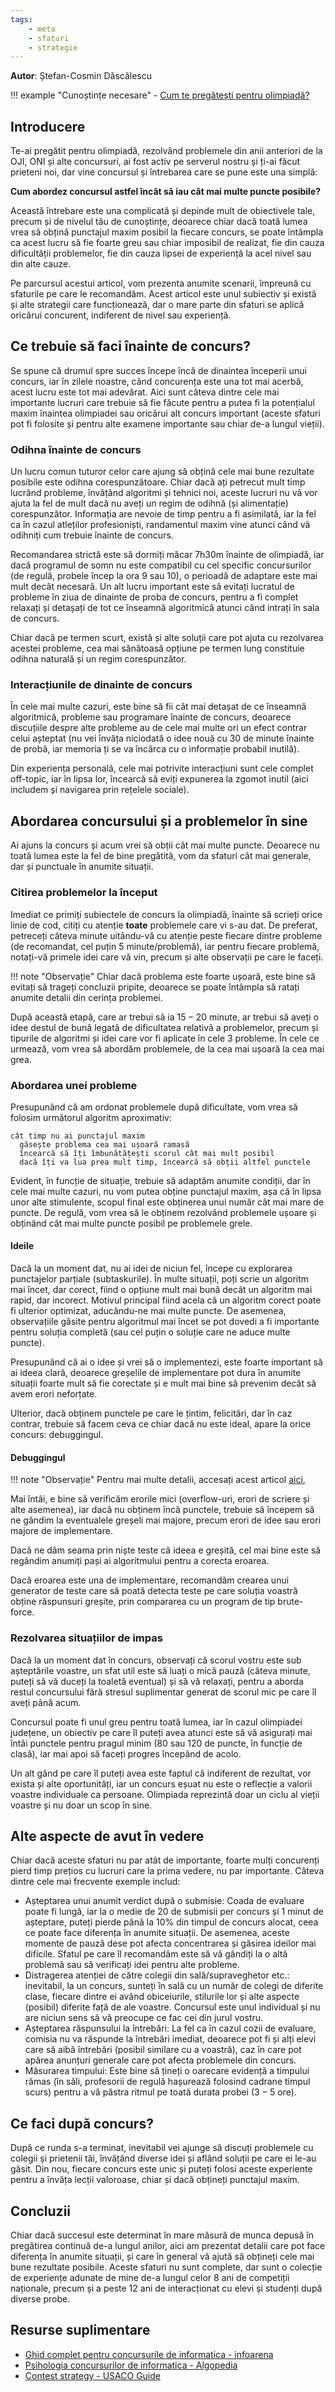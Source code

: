 ```yaml
---
tags:
    - meta
    - sfaturi
    - strategie
---
```


**Autor**: Ștefan-Cosmin Dăscălescu

!!! example "Cunoștințe necesare"
    - [Cum te pregătești pentru olimpiadă?](https://edu.roalgo.ro/olimpiada/olympiad-prep/)

## Introducere

Te-ai pregătit pentru olimpiadă, rezolvând problemele din
anii anteriori de la OJI, ONI și alte concursuri,
ai fost activ pe serverul nostru și ți-ai făcut
prieteni noi, dar vine concursul și întrebarea
care se pune este una simplă:

**Cum abordez concursul astfel încât să iau
cât mai multe puncte posibile?**

Această întrebare este una complicată și
depinde mult de obiectivele tale, precum
și de nivelul tău de cunoștințe, deoarece
chiar dacă toată lumea vrea să obțină punctajul
maxim posibil la fiecare concurs, se poate întâmpla
ca acest lucru să fie foarte greu sau chiar imposibil
de realizat, fie din cauza dificultății problemelor,
fie din cauza lipsei de experiență la acel nivel
sau din alte cauze.

Pe parcursul acestui articol, vom prezenta anumite
scenarii, împreună cu sfaturile pe care le recomandăm.
Acest articol este unul subiectiv și există și alte strategii
care funcționează, dar o mare parte din sfaturi se aplică oricărui
concurent, indiferent de nivel sau experiență.

## Ce trebuie să faci înainte de concurs?

Se spune că drumul spre succes începe încă de dinaintea începerii
unui concurs, iar în zilele noastre, când concurența este una
tot mai acerbă, acest lucru este tot mai adevărat. Aici sunt câteva
dintre cele mai importante lucruri care trebuie să fie făcute pentru
a putea fi la potențialul maxim înaintea olimpiadei sau oricărui
alt concurs important (aceste sfaturi pot fi folosite și pentru alte
examene importante sau chiar de-a lungul vieții).

### Odihna înainte de concurs

Un lucru comun tuturor celor care ajung să obțină cele mai bune rezultate
posibile este odihna corespunzătoare. Chiar dacă ați petrecut mult
timp lucrând probleme, învățând algoritmi și tehnici noi, aceste lucruri
nu vă vor ajuta la fel de mult dacă nu aveți un regim de odihnă (și alimentație)
corespunzător. Informația are nevoie de timp pentru a fi asimilată, iar la
fel ca în cazul atleților profesioniști, randamentul maxim vine atunci când
vă odihniți cum trebuie înainte de concurs.

Recomandarea strictă este să dormiți măcar 7h30m înainte
de olimpiadă, iar dacă programul de somn nu este compatibil
cu cel specific concursurilor (de regulă, probele încep la ora $9$ sau $10$),
o perioadă de adaptare este mai mult decât necesară. Un alt lucru important
este să evitați lucratul de probleme în ziua de dinainte de proba de concurs,
pentru a fi complet relaxați și detașați de tot ce înseamnă algoritmică
atunci când intrați în sala de concurs.

Chiar dacă pe termen scurt, există și alte soluții care pot ajuta
cu rezolvarea acestei probleme, cea mai sănătoasă opțiune pe termen lung
constituie odihna naturală și un regim corespunzător.

### Interacțiunile de dinainte de concurs

În cele mai multe cazuri, este bine să fii cât mai detașat de ce
înseamnă algoritmică, probleme sau programare înainte de concurs,
deoarece discuțiile despre alte probleme au de cele mai multe ori
un efect contrar celui așteptat (nu vei învăța niciodată o idee nouă
cu $30$ de minute înainte de probă, iar memoria ți se va încărca cu
o informație probabil inutilă).

Din experiența personală, cele mai potrivite interacțiuni sunt cele
complet off-topic, iar în lipsa lor, încearcă să eviți expunerea la
zgomot inutil (aici includem și navigarea prin rețelele sociale).

## Abordarea concursului și a problemelor în sine

Ai ajuns la concurs și acum vrei să obții cât mai multe puncte.
Deoarece nu toată lumea este la fel de bine pregătită, vom da sfaturi
cât mai generale, dar și punctuale în anumite situații.

### Citirea problemelor la început

Imediat ce primiți subiectele de concurs la olimpiadă, înainte să scrieți
orice linie de cod, citiți cu atenție **toate** problemele care vi s-au dat.
De preferat, petreceți câteva minute uitându-vă cu atenție peste fiecare
dintre probleme (de recomandat, cel puțin $5$ minute/problemă),
iar pentru fiecare problemă, notați-vă primele idei care vă vin, precum
și alte observații pe care le faceți.

!!! note "Observație"
    Chiar dacă problema este foarte ușoară, este bine să evitați să trageți
concluzii pripite, deoarece se poate întâmpla să ratați anumite detalii
din cerința problemei.

După această etapă, care ar trebui să ia $15-20$ minute, ar trebui să
aveți o idee destul de bună legată de dificultatea relativă a problemelor,
precum și tipurile de algoritmi și idei care vor fi aplicate în cele $3$
probleme. În cele ce urmează, vom vrea să abordăm problemele, de la
cea mai ușoară la cea mai grea.

### Abordarea unei probleme

Presupunând că am ordonat problemele după dificultate, vom vrea să
folosim următorul algoritm aproximativ:

```
cât timp nu ai punctajul maxim
  găsește problema cea mai ușoară ramasă
  încearcă să îți îmbunătățești scorul cât mai mult posibil
  dacă îți va lua prea mult timp, încearcă să obții altfel punctele
```

Evident, în funcție de situație, trebuie să adaptăm anumite condiții,
dar în cele mai multe cazuri, nu vom putea obține punctajul maxim, așa că
în lipsa unor alte stimulente, scopul final este obținerea unui număr
cât mai mare de puncte. De regulă, vom vrea să le obținem rezolvând
problemele ușoare și obținând cât mai multe puncte posibil pe problemele
grele.

#### Ideile

Dacă la un moment dat, nu ai idei de niciun fel, începe cu explorarea
punctajelor parțiale (subtaskurile). În multe situații, poți scrie un
algoritm mai încet, dar corect, fiind o opțiune mult mai bună decât un
algoritm mai rapid, dar incorect. Motivul principal fiind acela că
un algoritm corect poate fi ulterior optimizat, aducându-ne mai multe puncte.
De asemenea, observațiile găsite pentru algoritmul mai încet se pot
dovedi a fi importante pentru soluția completă (sau cel puțin o soluție
care ne aduce multe puncte).

Presupunând că ai o idee și vrei să o implementezi, este foarte important să
ai ideea clară, deoarece greșelile de implementare pot dura în anumite
situații foarte mult să fie corectate și e mult mai bine să prevenim decât
să avem erori neforțate.

Ulterior, dacă obținem punctele pe care le țintim, felicitări, dar în caz
contrar, trebuie să facem ceva ce chiar dacă nu este ideal, apare la orice
concurs: debuggingul.

#### Debuggingul

!!! note "Observație"
    Pentru mai multe detalii, accesați acest
    articol [aici](https://edu.roalgo.ro/mediu/debugging/),

Mai întâi, e bine să verificăm erorile mici (overflow-uri, erori de
scriere și alte asemenea), iar dacă nu obținem încă punctele, trebuie
să începem să ne gândim la eventualele greșeli mai majore, precum
erori de idee sau erori majore de implementare.

Dacă ne dăm seama prin niște teste că ideea e greșită, cel mai bine
este să regândim anumiți pași ai algoritmului pentru a corecta eroarea.

Dacă eroarea este una de implementare, recomandăm crearea unui generator
de teste care să poată detecta teste pe care soluția voastră obține
răspunsuri greșite, prin compararea cu un program de tip brute-force.

### Rezolvarea situațiilor de impas

Dacă la un moment dat în concurs, observați că scorul vostru este sub
așteptările voastre, un sfat util este să luați o mică pauză (câteva
minute, puteți să vă duceți la toaletă eventual) și să vă relaxați,
pentru a aborda restul concursului fără stresul suplimentar generat de
scorul mic pe care îl aveți până acum.

Concursul poate fi unul greu pentru toată lumea, iar în cazul olimpiadei
județene, un obiectiv pe care îl puteți avea atunci este să vă asigurați
mai întâi punctele pentru pragul minim ($80$ sau $120$ de puncte, în
funcție de clasă), iar mai apoi să faceți progres începând de acolo.

Un alt gând pe care îl puteți avea este faptul că indiferent de rezultat,
vor exista și alte oportunități, iar un concurs eșuat nu este o reflecție
a valorii voastre individuale ca persoane. Olimpiada reprezintă doar un
ciclu al vieții voastre și nu doar un scop în sine.

## Alte aspecte de avut în vedere

Chiar dacă aceste sfaturi nu par atât de importante, foarte mulți
concurenți pierd timp prețios cu lucruri care la prima vedere, nu par
importante. Câteva dintre cele mai frecvente exemple includ:

- Așteptarea unui anumit verdict după o submisie: Coada de evaluare
poate fi lungă, iar la o medie de $20$ de submisii per concurs și $1$
minut de așteptare, puteți pierde până la $10 \%$ din timpul de concurs
alocat, ceea ce poate face diferența în anumite situații. De asemenea,
aceste momente de pauză dese pot afecta concentrarea și găsirea ideilor
mai dificile. Sfatul pe care îl recomandăm este să vă gândiți la o altă
problemă sau să verificați idei pentru alte probleme.
- Distragerea atenției de către colegii din sală/supraveghetor etc.:
inevitabil, la un concurs, sunteți în sală cu un număr de colegi de
diferite clase, fiecare dintre ei având obiceiurile, stilurile lor și
alte aspecte (posibil) diferite față de ale voastre. Concursul este
unul individual și nu are niciun sens să vă preocupe ce fac cei din
jurul vostru.
- Așteptarea răspunsului la întrebări: La fel ca în cazul cozii de
evaluare, comisia nu va răspunde la întrebări imediat, deoarece pot
fi și alți elevi care să aibă întrebări (posibil similare cu a voastră),
caz în care pot apărea anunțuri generale care pot afecta problemele
din concurs.
- Măsurarea timpului: Este bine să țineți o oarecare evidență a timpului
rămas (în săli, profesorii de regulă hașurează folosind cadrane timpul scurs)
pentru a vă păstra ritmul pe toată durata probei ($3-5$ ore).

## Ce faci după concurs?

După ce runda s-a terminat, inevitabil vei ajunge să discuți problemele
cu colegii și prietenii tăi, învățând diverse idei și aflând soluții pe
care ei le-au găsit. Din nou, fiecare concurs este unic și puteți folosi
aceste experiente pentru a învăța lecții valoroase, chiar și dacă obțineți
punctajul maxim.

## Concluzii

Chiar dacă succesul este determinat în mare măsură de munca depusă în
pregătirea continuă de-a lungul anilor, aici am prezentat detalii care
pot face diferența în anumite situații, și care în general vă
ajută să obțineți cele mai bune rezultate posibile. Aceste sfaturi nu
sunt complete, dar sunt o colecție de experiențe adunate de mine de-a
lungul celor $8$ ani de competiții naționale, precum și a peste $12$
ani de interacționat cu elevi și studenți după diverse probe.

## Resurse suplimentare

- [Ghid complet pentru concursurile de informatica -
  infoarena](https://www.infoarena.ro/ghid-complet-pentru-concursurile-de-informatica)
- [Psihologia concursurilor de informatica -
  Algopedia](https://www.algopedia.ro/wiki/index.php/Psihologia_concursurilor_de_informatic%C4%83)
- [Contest strategy -
USACO Guide](https://usaco.guide/general/contest-strategy)